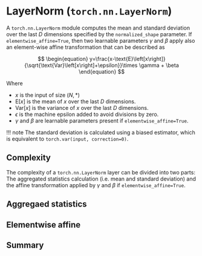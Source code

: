 # LayerNorm (`torch.nn.LayerNorm`)
A `torch.nn.LayerNorm` module computes the mean and standard deviation over the last $D$ dimensions specified by the `normalized_shape` parameter. If `elementwise_affine=True`, then two learnable parameters $\gamma$ and $\beta$ apply also an element-wise affine transformation that can be described as

$$
\begin{equation}
    y=\frac{x-\text{E}\left[x\right]}{\sqrt{\text{Var}\left[x\right]+\epsilon}}\times \gamma + \beta
\end{equation}
$$

Where

* $x$ is the input of size $\left(N, \ast\right)$
* $\text{E}\left[x\right]$ is the mean of $x$ over the last $D$ dimensions.
* $\text{Var}\left[x\right]$ is the variance of $x$ over the last $D$ dimensions.
* $\epsilon$ is the machine epsilon added to avoid divisions by zero.
* $\gamma$ and $\beta$ are learnable parameters present if `elementwise_affine=True`.

!!! note
    The standard deviation is calculated using a biased estimator, which is equivalent to `torch.var(input, correction=0)`.


## Complexity
The complexity of a `torch.nn.LayerNorm` layer can be divided into two parts: The aggregated statistics calculation (i.e. mean and standard deviation) and the affine transformation applied by $\gamma$ and $\beta$ if `elementwise_affine=True`.

## Aggregaed statistics


## Elementwise affine

## Summary